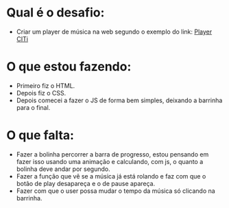 # Qual é o desafio:
- Criar um player de música na web segundo o exemplo do link: [Player CITi](https://www.figma.com/file/UWCyOMrpFhyrVDiYHDS3By/desafio-js?node-id=1%3A6)

# O que estou fazendo:
- Primeiro fiz o HTML.
- Depois fiz o CSS.
- Depois comecei a fazer o JS de forma bem simples, deixando a barrinha para o final.

# O que falta:
- Fazer a bolinha percorrer a barra de progresso, estou pensando em fazer isso usando uma animação e calculando, com js, o quanto a bolinha deve andar por segundo.
- Fazer a função que vê se a música já está rolando e faz com que o botão de play desapareça e o de pause apareça.
- Fazer com que o user possa mudar o tempo da música só clicando na barrinha.